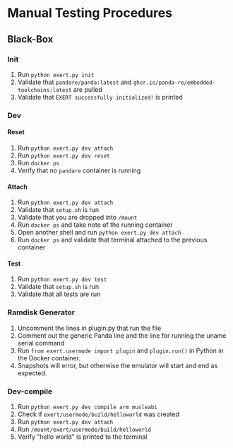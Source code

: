 # Manual Testing Procedures

## Black-Box

### Init
1. Run `python exert.py init`
2. Validate that `pandare/panda:latest` and `ghcr.io/panda-re/embedded-toolchains:latest` are pulled
3. Validate that `EXERT successfully initialized!` is printed

### Dev

#### Reset
1. Run `python exert.py dev attach`
2. Run `python exert.py dev reset`
3. Run `docker ps`
4. Verify that no `pandare` container is running

#### Attach
1. Run `python exert.py dev attach`
2. Validate that `setup.sh` is run
3. Validate that you are dropped into `/mount`
4. Run `docker ps` and take note of the running container
5. Open another shell and run `python exert.py dev attach`
6. Run `docker ps` and validate that terminal attached to the previous container

#### Test
1. Run `python exert.py dev test`
2. Validate that `setup.sh` is run
3. Validate that all tests are run

### Ramdisk Generator
1. Uncomment the lines in plugin.py that run the file
2. Comment out the generic Panda line and the line for running the uname serial command
3. Run `from exert.usermode import plugin` and `plugin.run()` in Python in the Docker container.
4. Snapshots will error, but otherwise the emulator will start and end as expected.

### Dev-compile
1. Run `python exert.py dev compile arm musleabi`
2. Check if `exert/usermode/build/helloworld` was created
3. Run `python exert.py dev attach`
4. Run `/mount/exert/usermode/build/helloworld`
5. Verify "hello world" is printed to the terminal
